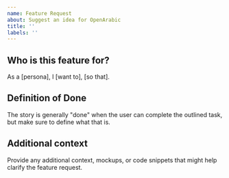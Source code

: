 ```yaml
---
name: Feature Request
about: Suggest an idea for OpenArabic
title: ''
labels: ''
---
```


## Who is this feature for?

As a [persona], I [want to], [so that].

## Definition of Done

The story is generally "done" when the user can complete the outlined task, but make sure to define what that is.

## Additional context

Provide any additional context, mockups, or code snippets that might help clarify the feature request.
